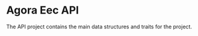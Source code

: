 Agora Eec API
=======

The API project contains the main data structures and traits for the project.

